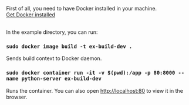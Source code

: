 First of all, you need to have Docker installed in your machine.<br />
[Get Docker installed](https://docs.docker.com/get-docker/)<br/><br/>

In the example directory, you can run:

### `sudo docker image build -t ex-build-dev .`

Sends build context to Docker daemon.

### `sudo docker container run -it -v $(pwd):/app -p 80:8000 --name python-server ex-build-dev`

Runs the container.
You can also open [http://localhost:80](http://localhost:80) to view it in the browser.
